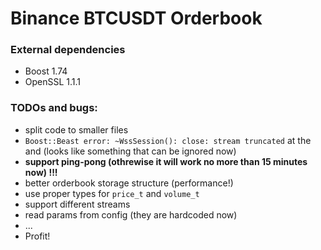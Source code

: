 # Binance BTCUSDT Orderbook
### External dependencies
* Boost 1.74
* OpenSSL 1.1.1

### TODOs and bugs:
* split code to smaller files
* `Boost::Beast error: ~WssSession(): close: stream truncated` at the and (looks like something that can be ignored now)
* **support ping-pong (othrewise it will work no more than 15 minutes now) !!!**
* better orderbook storage structure (performance!)
* use proper types for `price_t` and `volume_t`
* support different streams
* read params from config (they are hardcoded now)
* ...
* Profit!
